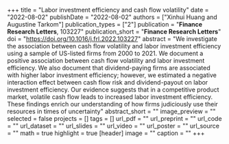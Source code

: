
+++
title = "Labor investment efficiency and cash flow volatility"
date = "2022-08-02"
publishDate = "2022-08-02"
authors = ["Xinhui Huang and Augustine Tarkom"]
publication_types = ["2"]
publication = "**Finance Research Letters**, 103227"
publication_short = "**Finance Research Letters**"
doi = "https://doi.org/10.1016/j.frl.2022.103227"
abstract = "We investigate the association between cash flow volatility and labor investment efficiency using a sample of US-listed firms from 2000 to 2021. We document a positive association between cash flow volatility and labor investment efficiency. We also document that dividend-paying firms are associated with higher labor investment efficiency; however, we estimated a negative interaction effect between cash flow risk and dividend-payout on labor investment efficiency. Our evidence suggests that in a competitive product market, volatile cash flow leads to increased labor investment efficiency. These findings enrich our understanding of how firms judiciously use their resources in times of uncertainty"
abstract_short = ""
image_preview = ""
selected = false
projects = []
tags = []
url_pdf = ""
url_preprint = ""
url_code = ""
url_dataset = ""
url_slides = ""
url_video = ""
url_poster = ""
url_source = ""
math = true
highlight = true
[header]
image = ""
caption = ""
+++
